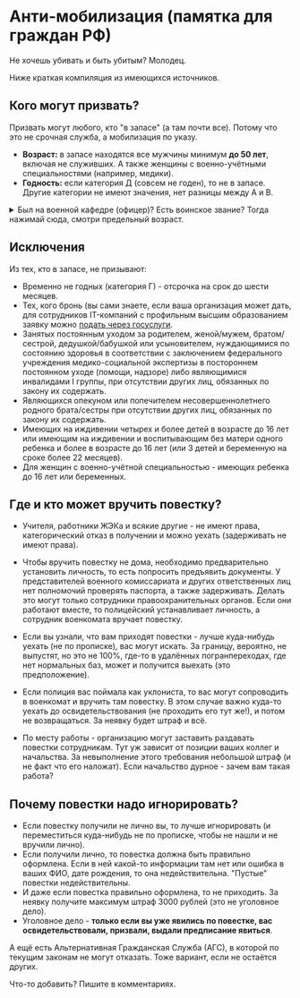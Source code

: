 # Анти-мобилизация (памятка для граждан РФ)

Не хочешь убивать и быть убитым? Молодец.

Ниже краткая компиляция из имеющихся источников.

## Кого могут призвать?

Призвать могут любого, кто "в запасе" (а там почти все). Потому что это не срочная служба, а мобилизация по указу.

- **Возраст:** в запасе находятся все мужчины минимум **до 50 лет**, включая не служивших. А также женщины с военно-учётными специальностями (например, медики).
- **Годность:** если категория Д (совсем не годен), то не в запасе. Другие категории не имеют значения, нет разницы между А и В.

<details>
  <summary>Был на военной кафедре (офицер)? Есть воинское звание? Тогда нажимай сюда, смотри предельный возраст.</summary>
  
  | Звание          | В запасе до... |
  | :-------------- | :------------- |
  | Рядовой / не служивший | 50 лет  |
  | Младшие офицеры        | 60 лет  |
  | Майоры, капитаны 3 ранга, подполковники, капитаны 2 ранга | 65 лет |
  | Выше | бессрочно |

</details>

## Исключения

Из тех, кто в запасе, не призывают:
- Временно не годных (категория Г) - отсрочка на срок до шести месяцев.
- Тех, кого бронь (вы сами знаете, если ваша организация может дать, для сотрудников IT-компаний с профильным высшим образованием заявку можно [подать через госуслуги](https://www.gosuslugi.ru/600749/1/form).
- Занятых постоянным уходом за родителем, женой/мужем, братом/сестрой, дедушкой/бабушкой или усыновителем, нуждающимися по состоянию здоровья в соответствии с заключением федерального учреждения медико-социальной экспертизы в постороннем постоянном уходе (помощи, надзоре) либо являющимися инвалидами I группы, при отсутствии других лиц, обязанных по закону их содержать.
- Являющихся опекуном или попечителем несовершеннолетнего родного брата/сестры при отсутствии других лиц, обязанных по закону их содержать. 
- Имеющих на иждивении четырех и более детей в возрасте до 16 лет или имеющим на иждивении и воспитывающим без матери одного ребенка и более в возрасте до 16 лет (или 3 детей и беременную на сроке более 22 месяцев).
- Для женщин с военно-учётной специальностью - имеющих ребенка до 16 лет или беременных.

## Где и кто может вручить повестку?

- Учителя, работники ЖЭКа и всякие другие - не имеют права, категорический отказ в получении и можно уехать (задерживать не имеют права).

- Чтобы вручить повестку не дома, необходимо предварительно установить личность, то есть попросить предъявить документы. У представителей военного комиссариата и других ответственных лиц нет полномочий проверять паспорта, а также задерживать. Делать это могут только сотрудники правоохранительных органов. Если они работают вместе, то полицейский устанавливает личность, а сотрудник военкомата вручает повестку.

- Если вы узнали, что вам приходят повестки - лучше куда-нибудь уехать (не по прописке), вас могут искать. За границу, вероятно, не выпустят, но это не 100%, где-то в удалённых погранпереходах, где нет нормальных баз, может и получится выехать (это предположение).

- Если полиция вас поймала как уклониста, то вас могут сопроводить в военкомат и вручить там повестку. В этом случае важно куда-то уехать до освидетельствования (не проходить его тут же!), и потом не возвращаться. За неявку будет штраф и всё.

- По месту работы - организацию могут заставить раздавать повестки сотрудникам. Тут уж зависит от позиции ваших коллег и начальства. За невыполнение этого требования небольшой штраф (и не факт что его наложат). Если начальство дурное - зачем вам такая работа?

## Почему повестки надо игнорировать?

- Если повестку получили не лично вы, то лучше игнорировать (и переместиться куда-нибудь не по прописке, чтобы не нашли и не вручили лично).
- Если получили лично, то повестка должна быть правильно оформлена. Если в ней какой-то информации там нет или ошибка в ваших ФИО, дате рождения, то она недействительна. "Пустые" повестки недействительны.
- И даже если повестка правильно оформлена, то не приходить. За неявку получите максимум штраф 3000 рублей (это не уголовное дело).
- Уголовное дело - **только если вы уже явились по повестке, вас освидетельствовали, призвали, выдали предписание явиться**.  

А ещё есть Альтернативная Гражданская Служба (АГС), в которой по текущим законам не могут отказать. Тоже вариант, если не остаётся других.

Что-то добавить? Пишите в комментариях.


